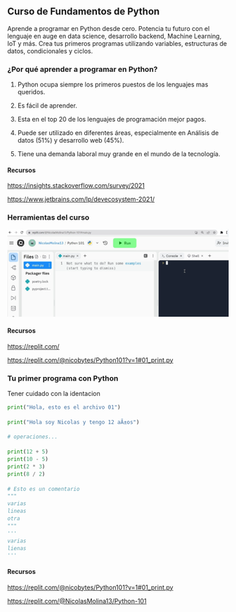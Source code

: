 ## Curso de Fundamentos de Python

Aprende a programar en Python desde cero. Potencia tu futuro con el lenguaje en auge en data science, desarrollo backend, Machine Learning, IoT y más. Crea tus primeros programas utilizando variables, estructuras de datos, condicionales y ciclos.

### ¿Por qué aprender a programar en Python?

1) Python ocupa siempre los primeros puestos de los lenguajes mas queridos.

2) Es fácil de aprender.

3) Esta en el top 20 de los lenguajes de programación mejor pagos.

4) Puede ser utilizado en diferentes áreas, especialmente en Análisis de datos (51%) y desarrollo web (45%).

5) Tiene una demanda laboral muy grande en el mundo de la tecnología.

#### Recursos

https://insights.stackoverflow.com/survey/2021

https://www.jetbrains.com/lp/devecosystem-2021/


### Herramientas del curso

![Alt text](image.png)

#### Recursos

https://replit.com/

https://replit.com/@nicobytes/Python101?v=1#01_print.py

###  Tu primer programa con Python

Tener cuidado con la identacion 

```py
print("Hola, esto es el archivo 01")

print("Hola soy Nicolas y tengo 12 aÃ±os")

# operaciones...

print(12 + 5)
print(10 - 5)
print(2 * 3)
print(8 / 2)

# Esto es un comentario
"""
varias
lineas
otra
"""
'''
varias 
lienas
'''
```

#### Recursos

https://replit.com/@nicobytes/Python101?v=1#01_print.py

https://replit.com/@NicolasMolina13/Python-101